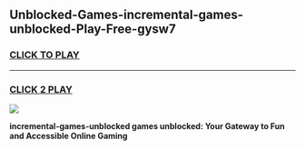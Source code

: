 
## Unblocked-Games-incremental-games-unblocked-Play-Free-gysw7
<h3>
<a href="https://premium76.site?title=incremental-games-unblocked&ref=09A">CLICK TO PLAY</a></h3>
<hr>

<h3>
<a href="https://premium76.site?title=incremental-games-unblocked&ref=09A">CLICK 2 PLAY</a>
  
</h3>

<a href="https://premium76.site?title=incremental-games-unblocked&ref=09A"><img src="https://clearcache.store/games.png"></a>


**incremental-games-unblocked games unblocked: Your Gateway to Fun and Accessible Online Gaming**
